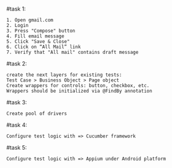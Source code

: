 #task 1:

    1. Open gmail.com
    2. Login
    3. Press "Compose" button
    4. Fill email message 
    5. Click "Save & Close"
    6. Click on “All Mail” link
    7. Verify that "All mail" contains draft message

#task 2:

    create the next layers for existing tests:
    Test Case > Business Object > Page object 
    Create wrappers for controls: button, checkbox, etc.
    Wrappers should be initialized via @FindBy annotation

#task 3:

    Create pool of drivers 
    
#task 4:

    Configure test logic with => Cucumber framework 
       
#task 5:
    
    Configure test logic with => Appium under Android platform

